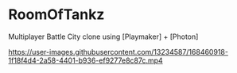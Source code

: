 # RoomOfTankz
Multiplayer Battle City clone using [Playmaker] + [Photon] 

https://user-images.githubusercontent.com/13234587/168460918-1f18f4d4-2a58-4401-b936-ef9277e8c87c.mp4

